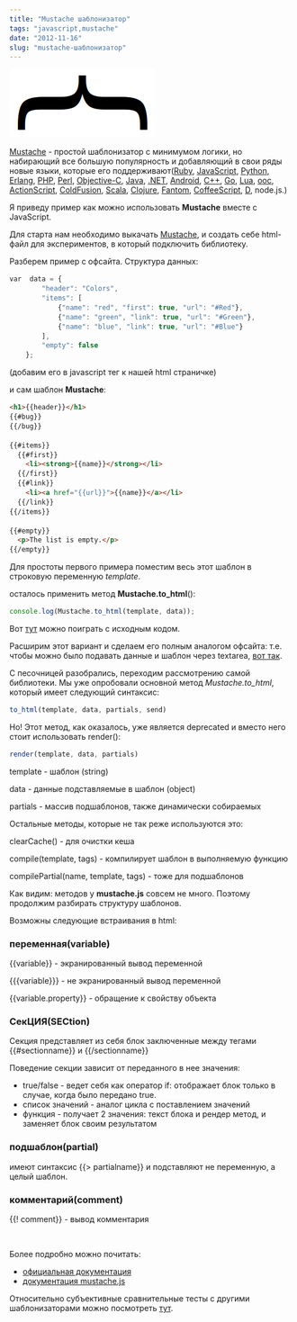 ```yaml
---
title: "Mustache шаблонизатор"
tags: "javascript,mustache"
date: "2012-11-16"
slug: "mustache-шаблонизатор"
---
```


![](images/mustache_js.png "mustache_js")

[Mustache](https://mustache.github.com) - простой шаблонизатор с минимумом логики, но набирающий все большую популярность и добавляющий в свои ряды новые языки, которые его поддерживают([Ruby](https://github.com/defunkt/mustache), [JavaScript](https://github.com/janl/mustache.js), [Python](https://github.com/defunkt/pystache), [Erlang](https://github.com/mojombo/mustache.erl), [PHP](https://github.com/bobthecow/mustache.php), [Perl](https://github.com/pvande/Template-Mustache), [Objective-C](https://github.com/groue/GRMustache), [Java](https://github.com/spullara/mustache.java), [.NET](https://github.com/jdiamond/Nustache), [Android](https://github.com/samskivert/jmustache), [C++](https://github.com/mrtazz/plustache), [Go](https://github.com/hoisie/mustache.go/), [Lua](https://github.com/nrk/hige), [ooc](https://github.com/joshthecoder/mustang), [ActionScript](https://github.com/hyakugei/mustache.as), [ColdFusion](https://github.com/pmcelhaney/Mustache.cfc), [Scala](https://github.com/scalate/scalate), [Clojure](https://github.com/fhd/clostache), [Fantom](https://github.com/vspy/mustache), [CoffeeScript](https://github.com/pvande/Milk), [D](https://github.com/repeatedly/mustache4d), node.js.)

Я приведу пример как можно использовать **Mustache** вместе с JavaScript.

Для старта нам необходимо выкачать [Mustache](https://github.com/janl/mustache.js/raw/master/mustache.js), и создать себе html-файл для экспериментов, в который подключить библиотеку.

Разберем пример с офсайта. Структура данных:

```javascript
var  data = {
        "header": "Colors",
        "items": [
            {"name": "red", "first": true, "url": "#Red"},
            {"name": "green", "link": true, "url": "#Green"},
            {"name": "blue", "link": true, "url": "#Blue"}
        ],
        "empty": false
    };
```

(добавим его в javascript тег к нашей html страничке)

и сам шаблон **Mustache**:

```html
<h1>{{header}}</h1>
{{#bug}}
{{/bug}}

{{#items}}
  {{#first}}
    <li><strong>{{name}}</strong></li>
  {{/first}}
  {{#link}}
    <li><a href="{{url}}">{{name}}</a></li>
  {{/link}}
{{/items}}

{{#empty}}
  <p>The list is empty.</p>
{{/empty}}
```

Для простоты первого примера поместим весь этот шаблон в строковую переменную _template_.

осталось применить метод **Mustache.to_html**():

```javascript
console.log(Mustache.to_html(template, data));
```

Вот [тут](https://jsfiddle.net/STEVER/nvxe3/1/) можно поиграть с исходным кодом.

Расширим этот вариант и сделаем его полным аналогом офсайта: т.е. чтобы можно было подавать данные и шаблон через textarea, [вот так](https://jsfiddle.net/STEVER/nvxe3/2/).

С песочницей разобрались, переходим рассмотрению самой библиотеки. Мы уже опробовали основной метод _Mustache.to_html_, который имеет следующий синтаксис:

```javascript
to_html(template, data, partials, send)
```

Но! Этот метод, как оказалось, уже является deprecated и вместо него стоит использовать render():

```javascript
render(template, data, partials)
```

template - шаблон (string)

data - данные подставляемые в шаблон (object)

partials - массив подшаблонов, также динамически собираемых

Остальные методы, которые не так реже используются это:

clearCache() - для очистки кеша

compile(template, tags) - компилирует шаблон в выполняемую функцию

compilePartial(name, template, tags) - тоже для подшаблонов

Как видим: методов у **mustache.js** совсем не много. Поэтому продолжим разбирать структуру шаблонов.

Возможны следующие встраивания в html:

### переменная(variable)

{{variable}} - экранированный вывод переменной

{{{variable}}} - не экранированный вывод переменной

{{variable.property}} - обращение к свойству объекта

### СекЦИЯ(SECtion)

Секция представляет из себя блок заключенные между тегами {{#sectionname}} и {{/sectionname}}

Поведение секции зависит от переданного в нее значения:

- true/false - ведет себя как оператор if: отображает блок только в случае, когда было передано true.
- список значений - аналог цикла с поставлением значений
- функция - получает 2 значения: текст блока и рендер метод, и заменяет блок своим результатом

### подшаблон(partial)

имеют синтаксис {{> partialname}} и подставляют не переменную, а целый шаблон.

### комментарий(comment)

{{! comment}} - вывод комментария

 

Более подробно можно почитать:

- [официальная документация](https://mustache.github.com/mustache.5.html)
- [документация mustache.js](https://github.com/janl/mustache.js)

Относительно субъективные сравнительные тесты с другими шаблонизаторами можно посмотреть [тут](https://akdubya.github.com/dustjs/benchmark/index.html).

